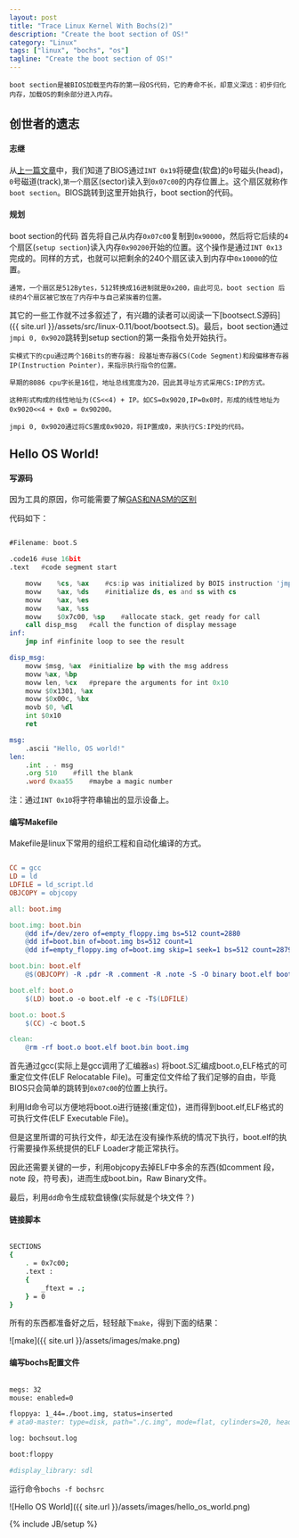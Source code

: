 ```yaml
---
layout: post
title: "Trace Linux Kernel With Bochs(2)"
description: "Create the boot section of OS!"
category: "Linux"
tags: ["linux", "bochs", "os"]
tagline: "Create the boot section of OS!"
---
```


	boot section是被BIOS加载至内存的第一段OS代码，它的寿命不长，却意义深远：初步归化内存，加载OS的剩余部分进入内存。

## 创世者的遗志

#### 志继

从[上一篇文章](/linux/2014/03/03/trace-linux-kernel-with-bochs1/)中，我们知道了BIOS通过`INT 0x19`将硬盘(软盘)的`0`号磁头(head)，`0`号磁道(track),`第一个`扇区(sector)读入到`0x07c00`的内存位置上。这个扇区就称作`boot section`。BIOS跳转到这里开始执行，boot section的代码。

#### 规划

boot section的代码 首先将自己从内存`0x07c00`复制到`0x90000`，然后将它后续的`4`个扇区(`setup section`)读入内存`0x90200`开始的位置。这个操作是通过`INT 0x13`完成的。同样的方式，也就可以把剩余的240个扇区读入到内存中`0x10000`的位置。
	
	通常，一个扇区是512Bytes，512转换成16进制就是0x200，由此可见，boot section 后续的4个扇区被它放在了内存中与自己紧挨着的位置。

其它的一些工作就不过多叙述了，有兴趣的读者可以阅读一下[bootsect.S源码]({{ site.url }}/assets/src/linux-0.11/boot/bootsect.S)。最后，boot section通过`jmpi 0, 0x9020`跳转到setup section的第一条指令处开始执行。

	实模式下的cpu通过两个16Bits的寄存器: 段基址寄存器CS(Code Segment)和段偏移寄存器IP(Instruction Pointer)，来指示执行指令的位置。

	早期的8086 cpu字长是16位，地址总线宽度为20，因此其寻址方式采用CS:IP的方式。

	这种形式构成的线性地址为(CS<<4) + IP。如CS=0x9020,IP=0x0时，形成的线性地址为0x9020<<4 + 0x0 = 0x90200。

	jmpi 0, 0x9020通过将CS置成0x9020，将IP置成0，来执行CS:IP处的代码。

## Hello OS World!

#### 写源码

因为工具的原因，你可能需要了解[GAS和NASM的区别](http://www.ibm.com/developerworks/cn/linux/l-gas-nasm.html)

代码如下：

``` asm

#Filename: boot.S

.code16	#use 16bit
.text	#code segment start

	movw	%cs, %ax	#cs:ip was initialized by BOIS instruction 'jmpi 0, 0x07c0'
	movw	%ax, %ds	#initialize ds, es and ss with cs
	movw	%ax, %es
	movw	%ax, %ss
	movw	$0x7c00, %sp	#allocate stack, get ready for call
	call disp_msg	#call the function of display message
inf:
	jmp inf #infinite loop to see the result

disp_msg:
	movw $msg, %ax	#initialize bp with the msg address
	movw %ax, %bp	
	movw len, %cx	#prepare the arguments for int 0x10	
	movw $0x1301, %ax
	movw $0x00c, %bx
	movb $0, %dl
	int $0x10
	ret

msg:
	.ascii "Hello, OS world!"
len:
	.int . - msg
	.org 510	#fill the blank
	.word 0xaa55	#maybe a magic number

```

注：通过`INT 0x10`将字符串输出的显示设备上。

#### 编写Makefile

Makefile是linux下常用的组织工程和自动化编译的方式。

``` makefile

CC = gcc
LD = ld
LDFILE = ld_script.ld
OBJCOPY = objcopy

all: boot.img

boot.img: boot.bin
	@dd if=/dev/zero of=empty_floppy.img bs=512 count=2880
	@dd if=boot.bin of=boot.img bs=512 count=1
	@dd if=empty_floppy.img of=boot.img skip=1 seek=1 bs=512 count=2879

boot.bin: boot.elf
	@$(OBJCOPY) -R .pdr -R .comment -R .note -S -O binary boot.elf boot.bin

boot.elf: boot.o
	$(LD) boot.o -o boot.elf -e c -T$(LDFILE)

boot.o: boot.S
	$(CC) -c boot.S

clean:
	@rm -rf boot.o boot.elf boot.bin boot.img

```
首先通过gcc(实际上是gcc调用了汇编器`as`) 将boot.S汇编成boot.o,ELF格式的可重定位文件(ELF Relocatable File)。可重定位文件给了我们足够的自由，毕竟BIOS只会简单的跳转到`0x07c00`的位置上执行。

利用ld命令可以方便地将boot.o进行链接(重定位)，进而得到boot.elf,ELF格式的可执行文件(ELF Executable File)。

但是这里所谓的可执行文件，却无法在没有操作系统的情况下执行，boot.elf的执行需要操作系统提供的ELF Loader才能正常执行。

因此还需要关键的一步，利用objcopy去掉ELF中多余的东西(如comment 段，note 段，符号表)，进而生成boot.bin，Raw Binary文件。

最后，利用`dd`命令生成软盘镜像(实际就是个块文件？)

#### 链接脚本

``` bash

SECTIONS
{
	. = 0x7c00;
	.text :
	{
		_ftext = .;
	} = 0
}

```

所有的东西都准备好之后，轻轻敲下`make`，得到下面的结果：

![make]({{ site.url }}/assets/images/make.png)

#### 编写bochs配置文件

``` bash

megs: 32
mouse: enabled=0

floppya: 1_44=./boot.img, status=inserted
# ata0-master: type=disk, path="./c.img", mode=flat, cylinders=20, heads=16, spt=63

log: bochsout.log

boot:floppy

#display_library: sdl

```

运行命令`bochs -f bochsrc`

![Hello OS World]({{ site.url }}/assets/images/hello_os_world.png)

{% include JB/setup %}
